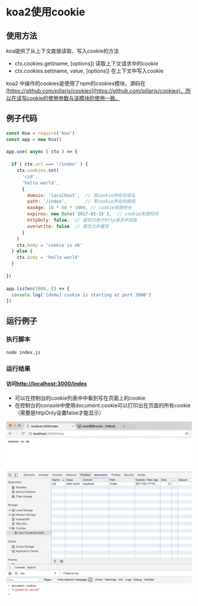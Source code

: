 # koa2使用cookie

## 使用方法

koa提供了从上下文直接读取、写入cookie的方法
- ctx.cookies.get(name, [options]) 读取上下文请求中的cookie
- ctx.cookies.set(name, value, [options]) 在上下文中写入cookie

koa2 中操作的cookies是使用了npm的cookies模块，源码在[https://github.com/pillarjs/cookies](https://github.com/pillarjs/cookies)，所以在读写cookie的使用参数与该模块的使用一致。


## 例子代码
``` js
const Koa = require('koa')
const app = new Koa()

app.use( async ( ctx ) => {

  if ( ctx.url === '/index' ) {
    ctx.cookies.set(
      'cid', 
      'hello world',
      {
        domain: 'localhost',  // 写cookie所在的域名
        path: '/index',       // 写cookie所在的路径
        maxAge: 10 * 60 * 1000, // cookie有效时长
        expires: new Date('2017-02-15'),  // cookie失效时间
        httpOnly: false,  // 是否只用于http请求中获取
        overwrite: false  // 是否允许重写
      }
    )
    ctx.body = 'cookie is ok'
  } else {
    ctx.body = 'hello world' 
  }

})

app.listen(3000, () => {
  console.log('[demo] cookie is starting at port 3000')
})


```

## 运行例子

### 执行脚本
```sh
node index.js
```

### 运行结果

#### 访问[http://localhost:3000/index](http://localhost:3000/index)
- 可以在控制台的cookie列表中中看到写在页面上的cookie
- 在控制台的console中使用document.cookie可以打印出在页面的所有cookie（需要是httpOnly设置false才能显示）

![cookie-result-01](./../images/cookie-result-01.png)


